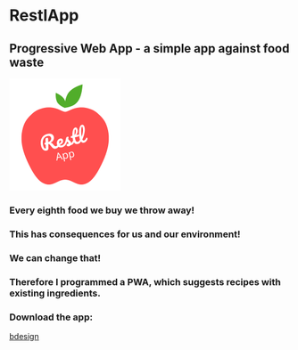 # RestlApp
## Progressive Web App - a simple app against food waste
![alt text](restlApp.jpg)

### Every eighth food we buy we throw away!
### This has consequences for us and our environment!
### We can change that!

### Therefore I programmed a PWA, which suggests recipes with existing ingredients.

### Download the app:
[bdesign](https://www.bdesign-studio.at)
